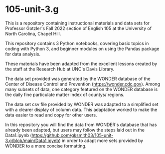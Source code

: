 # 105-unit-3.g
This is a repository containing instructional materials and data sets for Professor Gotzler's Fall 2022 section of English 105 at the University of North Carolina, Chapel Hill.

This repository contains 3 Python notebooks, covering basic topics in coding with Python 3, and beginner modules on using the Pandas package for data analysis.

These materials have been adapted from the excellent lessons created by the staff at the Research Hub at UNC's Davis Library.

The data set provided was generated by the WONDER database of the Center of Disease Control and Prevention (https://wonder.cdc.gov). Among many subsets of data, one category featured on the WONDER database is the daily fine particulate matter index of countys/ regions. 

The data set csv file provided by WONDER was adapted to a simplified set with a clearer display of column data. This adaptation worked to make the data easier to read and copy for other users. 

In this repository you will find the data from WONDER's database that has already been adapted, but users may follow the steps laid out in the Data1.ipynb (https://github.com/gksmith03/105-unit-3.g/blob/main/Data1.ipynb) in order to adapt more sets provided by WONDER to a more concise formatting. 
